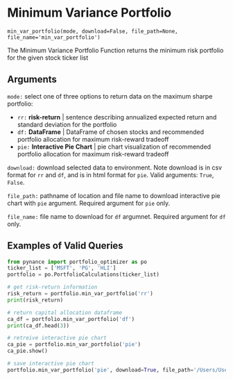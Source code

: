 # Minimum Variance Portfolio

`min_var_portfolio(mode, download=False, file_path=None, file_name='min_var_portfolio')`

The Minimum Variance Portfolio Function returns the minimum risk portfolio for the given stock ticker list

## Arguments

`mode:` select one of three options to return data on the maximum sharpe portfolio:
- `rr:` **risk-return** | sentence describing annualized expected return and standard deviation for the portfolio
- `df:` **DataFrame** | DataFrame of chosen stocks and recommended portfolio allocation for maximum risk-reward tradeoff
- `pie:` **Interactive Pie Chart** | pie chart visualization of recommended portfolio allocation for maximum risk-reward tradeoff

`download:` download selected data to environment. Note download is in csv format for `rr` and `df`, and is in html format for `pie`. Valid arguments: `True`, `False`.

`file_path:` pathname of location and file name to download interactive pie chart with `pie` argument. Required argument for `pie` only.

`file_name:` file name to download for `df` argumnet. Required argument for `df` only.

## Examples of Valid Queries

```python
from pynance import portfolio_optimizer as po
ticker_list = ['MSFT', 'PG', 'HLI']
portfolio = po.PortfolioCalculations(ticker_list)

# get risk-return information
risk_return = portfolio.min_var_portfolio('rr')
print(risk_return)

# return capital allocation dataframe
ca_df = portfolio.min_var_portfolio('df')
print(ca_df.head(3))

# retreive interactive pie chart
ca_pie = portfolio.min_var_portfolio('pie')
ca_pie.show()

# save interactive pie chart
portfolio.min_var_portfolio('pie', download=True, file_path='/Users/User/Desktop/Folder/file.html')
```
